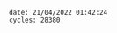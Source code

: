 

                date: 21/04/2022 01:42:24
                cycles: 28380

                         